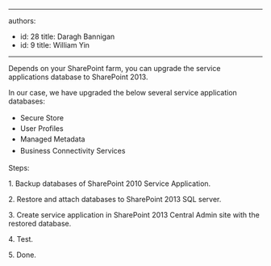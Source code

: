 

---
authors:
  - id: 28
    title: Daragh Bannigan
  - id: 9
    title: William Yin
---




<span class='intro'> Depends on your SharePoint farm,&#160;you can upgrade the service applications database to SharePoint 2013.<p></p> </span>

<p>​In our case, we have upgraded the below several service&#160;application databases&#58;</p><ul><li><span style="line-height&#58;1.6;">Secure Store</span><br></li><li><span style="line-height&#58;20px;">User Profiles</span><br></li><li><span style="line-height&#58;1.6;">Managed Metadata</span><br></li><li><span style="line-height&#58;1.6;">Business Connectivity Services</span><br></li></ul><p>Steps&#58;</p><p>1. Backup databases of SharePoint 2010 Service Application.</p><p>2. Restore and attach databases to SharePoint 2013 SQL server.</p><p>3. Create service application in SharePoint 2013 Central Admin site with the restored database.</p><p>4. Test.</p><p>5. Done.</p>


